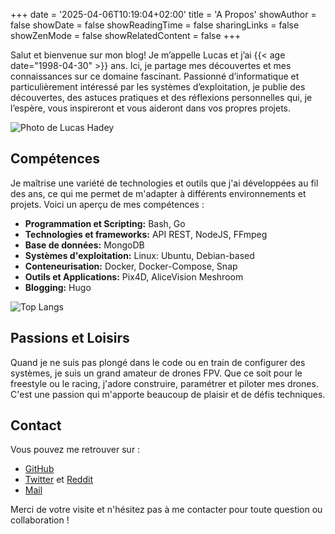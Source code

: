 +++
date = '2025-04-06T10:19:04+02:00'
title = 'A Propos'
showAuthor = false
showDate = false
showReadingTime = false
sharingLinks = false
showZenMode = false
showRelatedContent = false
+++

Salut et bienvenue sur mon blog! Je m’appelle Lucas et j’ai {{< age date="1998-04-30" >}} ans. Ici, je partage mes découvertes et mes connaissances sur ce domaine fascinant. Passionné d’informatique et particulièrement intéressé par les systèmes d’exploitation, je publie des découvertes, des astuces pratiques et des réflexions personnelles qui, je l’espère, vous inspireront et vous aideront dans vos propres projets.

![Photo de Lucas Hadey](/about/lucas.jpg)

## Compétences

Je maîtrise une variété de technologies et outils que j'ai développées au fil des ans, ce qui me permet de m'adapter à différents environnements et projets. Voici un aperçu de mes compétences :

- **Programmation et Scripting:** Bash, Go
- **Technologies et frameworks:** API REST, NodeJS, FFmpeg
- **Base de données:** MongoDB
- **Systèmes d'exploitation:** Linux: Ubuntu, Debian-based
- **Conteneurisation:** Docker, Docker-Compose, Snap
- **Outils et Applications:** Pix4D, AliceVision Meshroom
- **Blogging:** Hugo

![Top Langs](https://github-readme-stats.vercel.app/api/top-langs/?username=ARTSYS-H&layout=compact)
<!-- ![Lugh's GitHub stats](https://github-readme-stats.vercel.app/api?username=ARTSYS-H&show_icons=true) -->

## Passions et Loisirs

Quand je ne suis pas plongé dans le code ou en train de configurer des systèmes, je suis un grand amateur de drones FPV. Que ce soit pour le freestyle ou le racing, j'adore construire, paramétrer et piloter mes drones. C'est une passion qui m'apporte beaucoup de plaisir et de défis techniques.

## Contact

Vous pouvez me retrouver sur :

- [GitHub](https://github.com/ARTSYS-H)
- [Twitter](https://x.com/Mr_ARTSYS) et [Reddit](https://www.reddit.com/user/Mr_ARTSYS/)
- [Mail](mailto:hadeylucaspro@gmail.com)

Merci de votre visite et n'hésitez pas à me contacter pour toute question ou collaboration !
